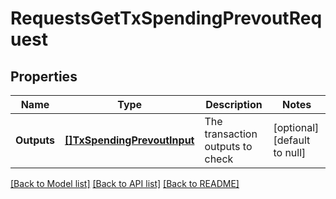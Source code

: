 # RequestsGetTxSpendingPrevoutRequest

## Properties
Name | Type | Description | Notes
------------ | ------------- | ------------- | -------------
**Outputs** | [**[]TxSpendingPrevoutInput**](TxSpendingPrevoutInput.md) | The transaction outputs to check | [optional] [default to null]

[[Back to Model list]](../README.md#documentation-for-models) [[Back to API list]](../README.md#documentation-for-api-endpoints) [[Back to README]](../README.md)

